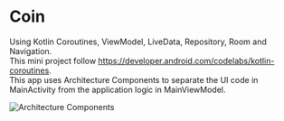 # Coin
Using Kotlin Coroutines, ViewModel, LiveData, Repository, Room and Navigation.   
This mini project follow https://developer.android.com/codelabs/kotlin-coroutines.  
This app uses Architecture Components to separate the UI code in MainActivity from the application logic in MainViewModel. 

![Architecture Components](https://developer.android.com/codelabs/kotlin-coroutines/img/cbc7d16909facb7c.png)
